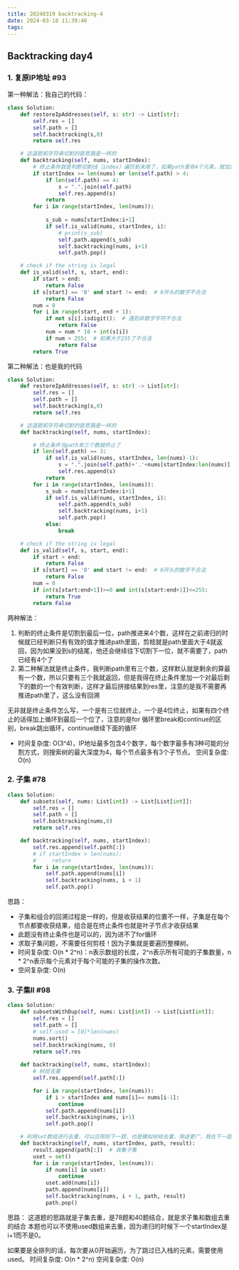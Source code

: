 ```yaml
---
title: 20240319 backtracking-4
date: 2024-03-18 11:39:46
tags:
---
```


## Backtracking day4

### 1. 复原IP地址 #93

第一种解法：我自己的代码：
```python
class Solution:
    def restoreIpAddresses(self, s: str) -> List[str]:
        self.res = []
        self.path = []
        self.backtracking(s,0)
        return self.res

    # 这道题和字符串切割的题思路是一样的
    def backtracking(self, nums, startIndex):
        # 终止条件就是判断切割线（index）遍历到末尾了，如果path里有4个元素，就加到结果集里
        if startIndex >= len(nums) or len(self.path) > 4:
            if len(self.path) == 4:
                s = ".".join(self.path)
                self.res.append(s)
            return
        for i in range(startIndex, len(nums)):
            
            s_sub = nums[startIndex:i+1]
            if self.is_valid(nums, startIndex, i):
                # print(s_sub)
                self.path.append(s_sub)
                self.backtracking(nums, i+1)
                self.path.pop()

    # check if the string is legal 
    def is_valid(self, s, start, end):
        if start > end:
            return False
        if s[start] == '0' and start != end:  # 0开头的数字不合法
            return False
        num = 0
        for i in range(start, end + 1):
            if not s[i].isdigit():  # 遇到非数字字符不合法
                return False
            num = num * 10 + int(s[i])
            if num > 255:  # 如果大于255了不合法
                return False
        return True

```

第二种解法：也是我的代码
```python
class Solution:
    def restoreIpAddresses(self, s: str) -> List[str]:
        self.res = []
        self.path = []
        self.backtracking(s,0)
        return self.res

    # 这道题和字符串切割的题思路是一样的
    def backtracking(self, nums, startIndex):

        # 终止条件当path有三个数就终止了
        if len(self.path) == 3:
            if self.is_valid(nums, startIndex, len(nums)-1):
                s = ".".join(self.path)+'.'+nums[startIndex:len(nums)]
                self.res.append(s)
            return
        for i in range(startIndex, len(nums)):
            s_sub = nums[startIndex:i+1]
            if self.is_valid(nums, startIndex, i):
                self.path.append(s_sub)
                self.backtracking(nums, i+1)
                self.path.pop()
            else:
                break

    # check if the string is legal
    def is_valid(self, s, start, end):
        if start > end:
            return False
        if s[start] == '0' and start != end:  # 0开头的数字不合法
            return False
        num = 0
        if int(s[start:end+1])>=0 and int(s[start:end+1])<=255:
            return True
        return False

```

两种解法：
1. 判断的终止条件是切割到最后一位，path推进来4个数，这样在之前递归的时候就已经判断只有有效的值才推进path里面，剪枝就是path里面大于4就返回，因为如果没到s的结尾，他还会继续往下切割下一位，就不需要了，path已经有4个了
2. 第二种解法就是终止条件，我判断path里有三个数，这样默认就是剩余的算最有一个数，所以只要有三个我就返回，但是我得在终止条件里加一个对最后剩下的数的一个有效判断，这样才最后拼接结果到res里，注意的是我不需要再推进path里了，这么没有回溯

无非就是终止条件怎么写，一个是有三位就终止，一个是4位终止，如果有四个终止的话得加上循环到最后一个位了，注意的是for 循环里break和continue的区别，break跳出循环，continue继续下面的循环

- 时间复杂度: O(3^4)，IP地址最多包含4个数字，每个数字最多有3种可能的分割方式，则搜索树的最大深度为4，每个节点最多有3个子节点。
空间复杂度: O(n)


### 2. 子集 #78

```python
class Solution:
    def subsets(self, nums: List[int]) -> List[List[int]]:
        self.res = []
        self.path = []
        self.backtracking(nums,0)
        return self.res

    def backtracking(self, nums, startIndex):
        self.res.append(self.path[:])
        # if startIndex > len(nums):
        #     return
        for i in range(startIndex, len(nums)):
            self.path.append(nums[i])
            self.backtracking(nums, i + 1)
            self.path.pop()
```
思路：

- 子集和组合的回溯过程是一样的，但是收获结果的位置不一样，子集是在每个节点都要收获结果，组合是在终止条件也就是叶子节点才收获结果
- 此题没有终止条件也是可以的，因为进不了for循环
- 求取子集问题，不需要任何剪枝！因为子集就是要遍历整棵树。
- 时间复杂度: O(n * 2^n)：n表示数组的长度，2^n表示所有可能的子集数量，n * 2^n表示每个元素对于每个可能的子集的操作次数。
- 空间复杂度: O(n)

### 3. 子集II #98

```python
class Solution:
    def subsetsWithDup(self, nums: List[int]) -> List[List[int]]:
        self.res = []
        self.path = []
        # self.used = [0]*len(nums)
        nums.sort()
        self.backtracking(nums, 0)
        return self.res
    
    def backtracking(self, nums, startIndex):
        # 树层去重
        self.res.append(self.path[:])

        for i in range(startIndex, len(nums)):
            if i > startIndex and nums[i]== nums[i-1]:
                continue
            self.path.append(nums[i])
            self.backtracking(nums, i+1)
            self.path.pop()

    # 利用set数组进行去重，可以应用到下一题，也是模拟树枝去重，用途更广，我在下一题详细说明
    def backtracking(self, nums, startIndex, path, result):
        result.append(path[:])  # 收集子集
        uset = set()
        for i in range(startIndex, len(nums)):
            if nums[i] in uset:
                continue
            uset.add(nums[i])
            path.append(nums[i])
            self.backtracking(nums, i + 1, path, result)
            path.pop()
```

思路：
这道题的思路就是子集去重，是78题和40题结合，就是求子集和数组去重的结合
本题也可以不使用used数组来去重，因为递归的时候下一个startIndex是i+1而不是0。

如果要是全排列的话，每次要从0开始遍历，为了跳过已入栈的元素，需要使用used。
时间复杂度: O(n * 2^n)
空间复杂度: O(n)